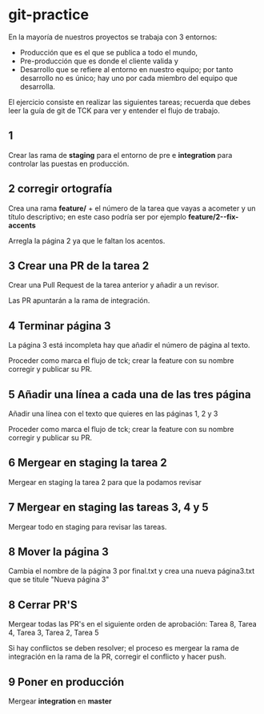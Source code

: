 # git-practice

En la mayoría de nuestros proyectos se trabaja con 3 entornos:
 - Producción que es el que se publica a todo el mundo, 
 - Pre-producción que es donde el cliente valida y 
 - Desarrollo que se refiere al entorno en nuestro equipo; por tanto desarrollo no es único; hay uno por cada miembro del equipo que desarrolla.
 
El ejercicio consiste en realizar las siguientes tareas; recuerda que debes leer la guía de git de TCK para ver y entender el flujo de trabajo.

## 1
Crear las rama de **staging** para el entorno de pre e **integration** para controlar las puestas en producción.

## 2 corregir ortografía

Crea una rama **feature/** + el número de la tarea que vayas a acometer y un título descriptivo; en este caso podría ser por ejemplo **feature/2--fix-accents**

Arregla la página 2 ya que le faltan los acentos.

## 3 Crear una PR de la tarea 2

Crear una Pull Request de la tarea anterior y añadir a un revisor.

Las PR apuntarán a la rama de integración.

## 4 Terminar página 3

La página 3 está incompleta hay que añadir el número de página al texto.

Proceder como marca el flujo de tck; crear la feature con su nombre corregir y publicar su PR.

## 5 Añadir una línea a cada una de las tres página

Añadir una línea con el texto que quieres en las páginas 1, 2 y 3

Proceder como marca el flujo de tck; crear la feature con su nombre corregir y publicar su PR.

## 6 Mergear en staging la tarea 2

Mergear en staging la tarea 2 para que la podamos revisar

## 7 Mergear en staging las tareas 3, 4 y 5

Mergear todo en staging para revisar las tareas.

## 8 Mover la página 3

Cambia el nombre de la página 3 por final.txt y crea una nueva página3.txt que se titule "Nueva página 3"

## 8 Cerrar PR'S

Mergear todas las PR's en el siguiente orden de aprobación: Tarea 8, Tarea 4, Tarea 3, Tarea 2, Tarea 5

Si hay conflictos se deben resolver; el proceso es mergear la rama de integración en la rama de la PR, corregir el conflicto y hacer push.

## 9 Poner en producción

Mergear **integration** en **master**
